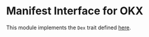 # Manifest Interface for OKX

This module implements the `Dex` trait defined [here](https://web3.okx.com/build/docs/waas/dex-integration).
